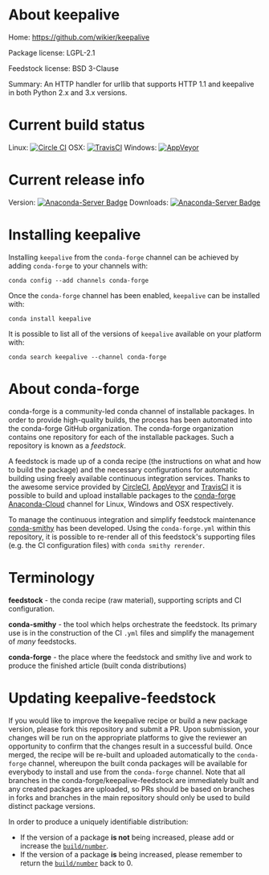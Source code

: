 About keepalive
===============

Home: https://github.com/wikier/keepalive

Package license: LGPL-2.1

Feedstock license: BSD 3-Clause

Summary: An HTTP handler for urllib that supports HTTP 1.1 and keepalive in both Python 2.x and 3.x versions.



Current build status
====================

Linux: [![Circle CI](https://circleci.com/gh/conda-forge/keepalive-feedstock.svg?style=shield)](https://circleci.com/gh/conda-forge/keepalive-feedstock)
OSX: [![TravisCI](https://travis-ci.org/conda-forge/keepalive-feedstock.svg?branch=master)](https://travis-ci.org/conda-forge/keepalive-feedstock)
Windows: [![AppVeyor](https://ci.appveyor.com/api/projects/status/github/conda-forge/keepalive-feedstock?svg=True)](https://ci.appveyor.com/project/conda-forge/keepalive-feedstock/branch/master)

Current release info
====================
Version: [![Anaconda-Server Badge](https://anaconda.org/conda-forge/keepalive/badges/version.svg)](https://anaconda.org/conda-forge/keepalive)
Downloads: [![Anaconda-Server Badge](https://anaconda.org/conda-forge/keepalive/badges/downloads.svg)](https://anaconda.org/conda-forge/keepalive)

Installing keepalive
====================

Installing `keepalive` from the `conda-forge` channel can be achieved by adding `conda-forge` to your channels with:

```
conda config --add channels conda-forge
```

Once the `conda-forge` channel has been enabled, `keepalive` can be installed with:

```
conda install keepalive
```

It is possible to list all of the versions of `keepalive` available on your platform with:

```
conda search keepalive --channel conda-forge
```


About conda-forge
=================

conda-forge is a community-led conda channel of installable packages.
In order to provide high-quality builds, the process has been automated into the
conda-forge GitHub organization. The conda-forge organization contains one repository
for each of the installable packages. Such a repository is known as a *feedstock*.

A feedstock is made up of a conda recipe (the instructions on what and how to build
the package) and the necessary configurations for automatic building using freely
available continuous integration services. Thanks to the awesome service provided by
[CircleCI](https://circleci.com/), [AppVeyor](http://www.appveyor.com/)
and [TravisCI](https://travis-ci.org/) it is possible to build and upload installable
packages to the [conda-forge](https://anaconda.org/conda-forge)
[Anaconda-Cloud](http://docs.anaconda.org/) channel for Linux, Windows and OSX respectively.

To manage the continuous integration and simplify feedstock maintenance
[conda-smithy](http://github.com/conda-forge/conda-smithy) has been developed.
Using the ``conda-forge.yml`` within this repository, it is possible to re-render all of
this feedstock's supporting files (e.g. the CI configuration files) with ``conda smithy rerender``.


Terminology
===========

**feedstock** - the conda recipe (raw material), supporting scripts and CI configuration.

**conda-smithy** - the tool which helps orchestrate the feedstock.
                   Its primary use is in the construction of the CI ``.yml`` files
                   and simplify the management of *many* feedstocks.

**conda-forge** - the place where the feedstock and smithy live and work to
                  produce the finished article (built conda distributions)


Updating keepalive-feedstock
============================

If you would like to improve the keepalive recipe or build a new
package version, please fork this repository and submit a PR. Upon submission,
your changes will be run on the appropriate platforms to give the reviewer an
opportunity to confirm that the changes result in a successful build. Once
merged, the recipe will be re-built and uploaded automatically to the
`conda-forge` channel, whereupon the built conda packages will be available for
everybody to install and use from the `conda-forge` channel.
Note that all branches in the conda-forge/keepalive-feedstock are
immediately built and any created packages are uploaded, so PRs should be based
on branches in forks and branches in the main repository should only be used to
build distinct package versions.

In order to produce a uniquely identifiable distribution:
 * If the version of a package **is not** being increased, please add or increase
   the [``build/number``](http://conda.pydata.org/docs/building/meta-yaml.html#build-number-and-string).
 * If the version of a package **is** being increased, please remember to return
   the [``build/number``](http://conda.pydata.org/docs/building/meta-yaml.html#build-number-and-string)
   back to 0.
